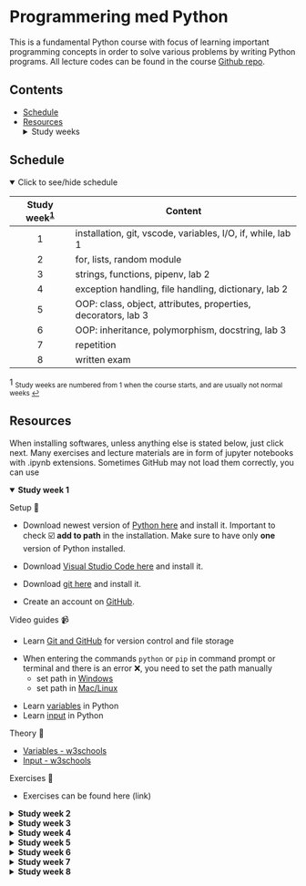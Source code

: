 # Programmering med Python
This is a fundamental Python course with focus of learning important programming concepts in order to solve various problems by writing Python programs. All lecture codes can be found in the course [Github repo][ghr].

[ghr]: https://github.com/kokchun/Programmering-med-Python

## Contents
  - [Schedule](#schedule)
  - [Resources](#resources) <details> <summary> Study weeks </summary>
    - [Study week 1](#week1)
    - [Study week 2](#week2)
    - [Study week 3](#week3)
    - [Study week 4](#week4)
    - [Study week 5](#week5)
    - [Study week 6](#week6)
    - [Study week 7](#week7)
    - [Study week 8](#week8)

</details>

## Schedule

<details open>
  
<summary id="schedule">Click to see/hide schedule</summary>

| Study week<sup>[1](#fn1)</sup> | Content                                                       |
| :----------------------------: | ------------------------------------------------------------- |
|               1                | installation, git, vscode, variables, I/O, if, while, lab 1   |
|               2                | for, lists, random module                                     |
|               3                | strings, functions, pipenv, lab 2                             |
|               4                | exception handling, file handling, dictionary, lab 2          |
|               5                | OOP: class, object, attributes, properties, decorators, lab 3 |
|               6                | OOP: inheritance, polymorphism, docstring, lab 3              |
|               7                | repetition                                                    |
|               8                | written exam                                                  |


<a id="fn1">1 </a> <sub>Study weeks are numbered from 1 when the course starts, and are usually not normal weeks [↩](#schedule)</sub>

</details>


## Resources
When installing softwares, unless anything else is stated below, just click next. Many exercises and lecture materials are in form of jupyter notebooks with .ipynb extensions. Sometimes GitHub may not load them correctly, you can use 

<details open>

<summary id = "week1"><b>Study week 1</b></summary>

Setup :wrench:

- Download newest version of [Python here][pyt] and install it. Important to check :ballot_box_with_check: **add to path** in the installation. Make sure to have only **one** version of Python installed.

[pyt]: https://www.python.org/downloads/

- Download [Visual Studio Code here][vscode] and install it. 

[vscode]: https://code.visualstudio.com/

- Download [git here][git] and install it. 

[git]: https://git-scm.com/

- Create an account on [GitHub][github]. 

[github]: https://github.com/

Video guides :video_camera:
- Learn [Git and GitHub][git_tutorial] for version control and file storage

[git_tutorial]: https://www.youtube.com/watch?v=USjZcfj8yxE

- When entering the commands `python` or `pip` in command prompt or terminal and there is an error :x:, you need to set the path manually
  - set path in [Windows][windows_path]
  - set path in [Mac/Linux][mac_path]

[windows_path]: https://www.youtube.com/watch?v=dj5oOPaeIqI 
[mac_path]: https://www.youtube.com/watch?v=PUIE7CPANfo

- Learn [variables][variables] in Python
- Learn [input][input] in Python

[variables]: https://www.youtube.com/watch?v=Z1Yd7upQsXY&t=470s
[input]: https://www.youtube.com/watch?v=4OX49nLNPEE

Theory :book:
- [Variables - w3schools][w3var]
- [Input - w3schools][w3input]


[w3var]: https://www.w3schools.com/python/python_variables.asp
[w3input]: https://www.w3schools.com/python/python_user_input.asp
[real_pipenv]: https://realpython.com/pipenv-guide/

Exercises :running:
- Exercises can be found here (link)


</details>


[if_else]: https://www.youtube.com/watch?v=AWek49wXGzI&t=155s



<details>

<summary id = "week2"><b >Study week 2</b></summary>

</details>


<details>

<summary id = "week3"><b >Study week 3</b></summary>
- Learn [pipenv][pipenv] to manage packages and environments

[pipenv]: https://www.youtube.com/watch?v=6Qmnh5C4Pmo

- [pipenv - Real Python][real_pipenv]
</details>


<details>

<summary id = "week4"><b >Study week 4</b></summary>

</details>


<details>

<summary id = "week5"><b >Study week 5</b></summary>

</details>


<details>

<summary id = "week6"><b >Study week 6</b></summary>

</details>

<details>

<summary id = "week7"><b >Study week 7</b></summary>

</details>

<details>

<summary id = "week8"><b >Study week 8</b></summary>

</details>
